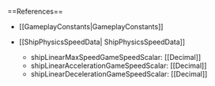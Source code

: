 ==References==
 * [[GameplayConstants|GameplayConstants]]

 * [[ShipPhysicsSpeedData| ShipPhysicsSpeedData]]
   * shipLinearMaxSpeedGameSpeedScalar: [[Decimal]]
   * shipLinearAccelerationGameSpeedScalar: [[Decimal]]
   * shipLinearDecelerationGameSpeedScalar: [[Decimal]]

